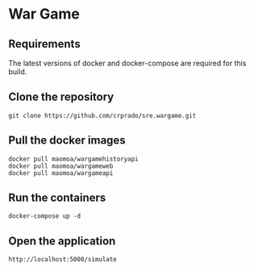 # War Game

## Requirements

The latest versions of docker and docker-compose are required for this build.

## Clone the repository

```
git clone https://github.com/crprado/sre.wargame.git
```

## Pull the docker images


```
docker pull maomoa/wargamehistoryapi
docker pull maomoa/wargameweb
docker pull maomoa/wargameapi
```
## Run the containers


```
docker-compose up -d
```
## Open the application

```
http://localhost:5000/simulate
```
